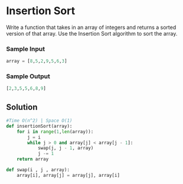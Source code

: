 
# Insertion Sort

Write a function that takes in an array of integers and returns
a sorted version of that array. Use the Insertion Sort algorithm to
sort the array. 
### Sample Input

```python 
array = [8,5,2,9,5,6,3]
```

### Sample Output

```python 
[2,3,5,5,6,8,9]
```

## Solution

```python 
#Time O(n^2) | Space O(1)
def insertionSort(array):
    for i in range(1,len(array)):
		j = i
		while j > 0 and array[j] < array[j - 1]:
			swap(j, j - 1, array)
			j -= 1
	return array

def swap(i , j , array):
	array[i], array[j] = array[j], array[i]
```